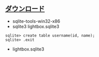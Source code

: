 ## [ダウンロード](https://www.sqlite.org/download.html)

- sqlite-tools-win32-x86
- sqlite3 lightbox.sqlite3
```
sqlite> create table username(id, name);
sqlite> .exit
```

- lightbox.sqlite3
